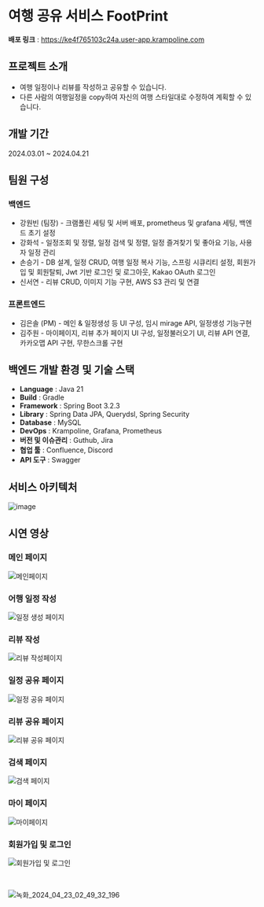 # 여행 공유 서비스 FootPrint

**배포 링크** : https://ke4f765103c24a.user-app.krampoline.com

## 프로젝트 소개
- 여행 일정이나 리뷰를 작성하고 공유할 수 있습니다.
- 다른 사람의 여행일정을 copy하여 자신의 여행 스타일대로 수정하여 계획할 수 있습니다.

## 개발 기간
2024.03.01 ~ 2024.04.21

## 팀원 구성
### 백엔드
- 강원빈 (팀장) - 크램폴린 세팅 및 서버 배포, prometheus 및 grafana 세팅, 백엔드 초기 설정
- 강화석 - 일정조회 및 정렬, 일정 검색 및 정렬, 일정 즐겨찾기 및 좋아요 기능, 사용자 일정 관리
- 손승기 - DB 설계, 일정 CRUD, 여행 일정 복사 기능, 스프링 시큐리티 설정, 회원가입 및 회원탈퇴, Jwt 기반 로그인 및 로그아웃, Kakao OAuth 로그인
- 신서연 - 리뷰 CRUD, 이미지 기능 구현, AWS S3 관리 및 연결

### 프론트엔드
- 김은솔 (PM) - 메인 & 일정생성 등 UI 구성, 임시 mirage API, 일정생성 기능구현
- 김주원 - 마이페이지, 리뷰 추가 페이지 UI 구성, 일정불러오기 UI, 리뷰 API 연결, 카카오맵 API 구현, 무한스크롤 구현

## 백엔드 개발 환경 및 기술 스택

- **Language** : Java 21
- **Build** : Gradle
- **Framework** : Spring Boot 3.2.3
- **Library** : Spring Data JPA, Querydsl, Spring Security
- **Database** : MySQL
- **DevOps** : Krampoline, Grafana, Prometheus
- **버전 및 이슈관리** : Guthub, Jira
- **협업 툴** : Confluence, Discord
- **API 도구** : Swagger

## 서비스 아키텍처
![image](https://github.com/dogfoot-birdfoot/footprint-back/assets/124570553/1557c79e-401c-48cc-beaf-2bc432a29b55)

## 시연 영상

### 메인 페이지
![메인페이지](https://github.com/dogfoot-birdfoot/footprint-front/assets/86706630/0da2f21a-8bcf-4970-ba1e-dc0c2dd05a5a)

### 어행 일정 작성
![일정 생성 페이지](https://github.com/dogfoot-birdfoot/footprint-front/assets/86706630/2234c7d5-2b79-4207-9b67-e4dd6582249b)

### 리뷰 작성
![리뷰 작성페이지](https://github.com/dogfoot-birdfoot/footprint-front/assets/86706630/d25f862d-6e73-47bf-b393-ee0103439582)

### 일정 공유 페이지
![일정 공유 페이지](https://github.com/dogfoot-birdfoot/footprint-front/assets/86706630/c6a521d0-63fb-4074-886b-8f48ff081761)


### 리뷰 공유 페이지
![리뷰 공유 페이지](https://github.com/dogfoot-birdfoot/footprint-front/assets/86706630/e2e6a1e5-c7ae-4d5c-bb44-838eaeb447fe)

### 검색 페이지
![검색 페이지](https://github.com/dogfoot-birdfoot/footprint-front/assets/86706630/c985b1a9-253f-4534-aa0d-1ffd65bba810)

### 마이 페이지
![마이페이지](https://github.com/dogfoot-birdfoot/footprint-front/assets/86706630/3f406f30-9000-4b38-a604-c7a9e15c72fe)


### 회원가입 및 로그인
![회원가입 및 로그인](https://github.com/dogfoot-birdfoot/footprint-front/assets/86706630/7ef2f6b4-7667-4c9a-947d-dad943393bf6)

<br/>

![녹화_2024_04_23_02_49_32_196](https://github.com/dogfoot-birdfoot/footprint-front/assets/86706630/72d819b9-cdde-4648-ba7b-c9c4dece4ce9)


